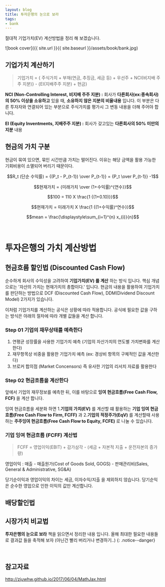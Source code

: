 ```yaml
---
layout: blog
title: 투자은행의 눈으로 보라
tags:
- bank
---
```


절대적 기업가치(EV) 계산방법을 정리 해 보겠습니다.

![book cover]({{ site.url }}{{ site.baseurl }}/assets/book/bank.jpg)

## 기업가치 계산하기

> 기업가치 = { 주식가치 + 부채(연금, 추징금, 세금 등) + 우선주 + NCI(비지배 주주 지분)} - {EI(지배주주 지분) + 현금}

**NCI (Non-Controlling Interest, 비지배 주주 지분) :** 회사가 **다른회사(ex:종속회사) 의 50% 이상을 소유하고** 있을 때, **소유하지 않은 지분의 비율내용** 입니다. 이 부분은 다른 투자자와 연결되어 있는 부분으로 주식가치를 평가시 그 변동 내용을 더해 주어야 합니다.

**EI (Equity Inventments, 지배주주 지분) :** 회사가 갖고있는 **다른회사의 50% 미만의 지분** 내용

## 현금의 가치 구분

현금이 묶여 있으면, 묶인 시간만큼 가치는 떨어진다. 이유는 해당 금액을 활용 가능한 기회비용이 소멸되어 버리기 때문이다.

$$R_t (단순 수익률) = {(P_t - P_{t-1}) \over P_{t-1}} = {P_t \over P_{t-1}} -1$$

$$현재가치 = {미래가치 \over (1+수익률)^{연수}}$$

$$100 = 110 X \frac{1 {(1+0.10)}}$$

$$현재가치 = 미래가치 X \frac{1 {(1+수익률)^연수}}$$

$$mean = \frac{\displaystyle\sum_{i=1}^{n} x_{i}}{n}$$


<br/>

# 투자은행의 가치 계산방법

## 현금흐름 할인법 (Discounted Cash Flow)

순수하게 회사의 수익성을 고려하여 **기업가치(EV) 를 계산** 하는 방식 입니다. 핵심 개념으로는 '자산의 가치는 현재가치의 총합이다.' 입니다. 현금의 내용을 활용하여 기업가치를 판단하는 방법으로 DCF (Discounted Cash Flow), DDM(Dividend Discount Model) 2가지가 있습니다.

이처럼 기업가치를 계산하는 공식은 상황에 따라 적용합니다. 공식에 필요한 값을 구하는 방식은 아래의 절차에 따라 개별 값들을 계산 합니다.

### Step 01 기업의 재무상태를 예측한다

1. 연평균 성장률을 사용한 기업가치 예측 (기업의 자산가치의 연도별 가치변화를 계산한다)
1. 재무항목상 비중을 활용한 기업가치 예측 (ex: 경상비 항목의 구체적인 값을 계산한다)
1. 브로커 합의점 (Market Concensors) 즉 유사한 기업의 리서치 자료를 활용한다


### Step 02 현금흐름을 계산한다

앞에서 기업의 재무정보를 예측한 뒤, 이를 바탕으로 **잉여 현금흐름(Free Cash Flow, FCF)** 을 계산 합니다.

잉여 현금흐름을 세분화 하면 1.**기업의 가치(EV)** 를 계산할 떄 활용하는 **기업 잉여 현금흐름(Free Cash Flow to Firm, FCFF)** 과 2.**기업의 적정주가(EqV)** 를 계산할때 사용하는 **주주잉여 현금흐름(Free Cash Flow to Equity, FCFE)** 로 나눌 수 있습니다.

### 기업 잉여 현금흐름 (FCFF) 계산법

> FCFF = 영업이익(EBIT) + 감가삼각 - (세금 + 자본적 지출 + 운전자본의 증가량)

영업이익 : 매출 - 매출원가(Cost of Goods Sold, GOGS) - 판매관리비(Sales, General & Administrative, SG&A)

당기순이익과 영업이익의 차이는 세금, 이자수익/지출 을 제외하지 않습니다. 당기순익은 순수한 영업으로 인한 이익의 값만 계산합니다.


## 배당할인법

## 시장가치 비교법


**투자은행의 눈으로 보라** 책을 읽으면서 정리한 내용 입니다. 올해 최대한 필요한 내용들로 결과값 들을 축적해 보자 (아닌건 빨리 버리거나 변경하기..)
{: .notice--danger}


<br/>

## 참고자료

http://zjuwhw.github.io/2017/06/04/MathJax.html